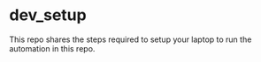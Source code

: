 # dev_setup
This repo shares the steps required to setup your laptop to run the automation in this repo.
